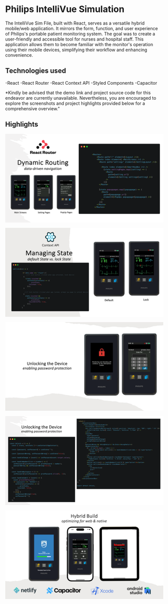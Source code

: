 <!-- # philips-intellivue -->

# Philips IntelliVue Simulation 

The IntelliVue Sim File, built with React, serves as a versatile hybrid mobile/web application. It mirrors the form, function, and user experience of Philips's portable patient monitoring system. The goal was to create a user-friendly and accessible tool for nurses and hospital staff. This application allows them to become familiar with the monitor's operation using their mobile devices, simplifying their workflow and enhancing convenience.

## Technologies used 
-React
-React Router
-React Context API
-Styled Components 
-Capacitor 

*Kindly be advised that the demo link and project source code for this endeavor are currently unavailable. Nevertheless, you are encouraged to explore the screenshots and project highlights provided below for a comprehensive overview."

## Highlights 

![alt text](/images/react-router.png)

![alt text](/images/state-management.png)

![alt text](/images/pword-protection1.png)

![alt text](/images/pword-protection2.png)

![alt text](/images/hybrid-build.png)


